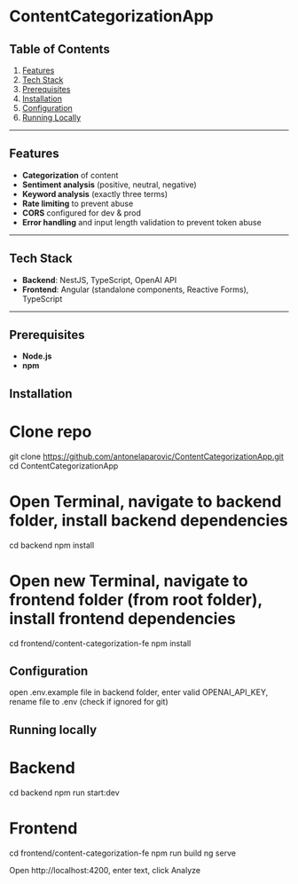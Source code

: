 # ContentCategorizationApp

## Table of Contents

1. [Features](#features)  
2. [Tech Stack](#tech-stack)  
3. [Prerequisites](#prerequisites)  
4. [Installation](#installation)  
5. [Configuration](#configuration)  
6. [Running Locally](#running-locally)

---

## Features

- **Categorization** of content  
- **Sentiment analysis** (positive, neutral, negative)  
- **Keyword analysis** (exactly three terms)  
- **Rate limiting** to prevent abuse 
- **CORS** configured for dev & prod  
- **Error handling** and input length validation to prevent token abuse

---

## Tech Stack

- **Backend**: NestJS, TypeScript, OpenAI API  
- **Frontend**: Angular (standalone components, Reactive Forms), TypeScript  

---

## Prerequisites

- **Node.js**  
- **npm**

## Installation

# Clone repo
git clone https://github.com/antonelaparovic/ContentCategorizationApp.git
cd ContentCategorizationApp

# Open Terminal, navigate to backend folder, install backend dependencies
cd backend
npm install

# Open new Terminal, navigate to frontend folder (from root folder), install frontend dependencies
cd frontend/content-categorization-fe
npm install

## Configuration

open .env.example file in backend folder, enter valid OPENAI_API_KEY, rename file to .env (check if ignored for git)

## Running locally

# Backend
cd backend
npm run start:dev

# Frontend
cd frontend/content-categorization-fe
npm run build
ng serve

Open http://localhost:4200, enter text, click Analyze


